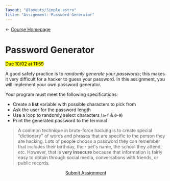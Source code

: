 ```yaml
---
layout: "@layouts/Simple.astro"
title: "Assignment: Password Generator"
---
```


← [Course Homepage](/2024/fall/computer-science)

# Password Generator

<mark>Due 10/02 at 11:59</mark>

A good safety practice is to _randomly generate your passwords_; this makes it very difficult for a hacker to guess your password. In this assignment, you will implement your own password generator.

Your program must meet the following specifications:

- Create a **list** variable with possible characters to pick from
- Ask the user for the password length
- Use a loop to randomly select characters (`a`-`f` & `0`-`9`)
- Print the generated password to the terminal

> A common technique in brute-force hacking is to create special "dictionary" of words and phrases that are specific to the person they are hacking. Lots of people choose a password they can remember that includes their birthday, their pet's name, the school they attend, etc. However, that is **very insecure** because that information is fairly easy to obtain through social media, conversations with friends, or public records.

<p style="text-align:center"><a href="https://docs.google.com/forms/d/e/1FAIpQLScUq9psuQYHLXGSEgLyhjx3ugsBQND-10Z3X56Nuwag86PyLw/viewform?usp=sf_link" target="_blank" class="button">Submit Assignment</a></p>